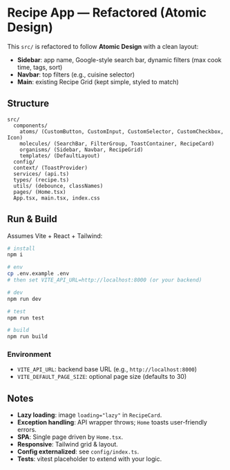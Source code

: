 # Recipe App — Refactored (Atomic Design)

This `src/` is refactored to follow **Atomic Design** with a clean layout:

- **Sidebar**: app name, Google-style search bar, dynamic filters (max cook time, tags, sort)
- **Navbar**: top filters (e.g., cuisine selector)
- **Main**: existing Recipe Grid (kept simple, styled to match)

## Structure

```
src/
  components/
    atoms/ (CustomButton, CustomInput, CustomSelector, CustomCheckbox, Icon)
    molecules/ (SearchBar, FilterGroup, ToastContainer, RecipeCard)
    organisms/ (Sidebar, Navbar, RecipeGrid)
    templates/ (DefaultLayout)
  config/
  context/ (ToastProvider)
  services/ (api.ts)
  types/ (recipe.ts)
  utils/ (debounce, classNames)
  pages/ (Home.tsx)
  App.tsx, main.tsx, index.css
```

## Run & Build

Assumes Vite + React + Tailwind:

```bash
# install
npm i

# env
cp .env.example .env
# then set VITE_API_URL=http://localhost:8000 (or your backend)

# dev
npm run dev

# test
npm run test

# build
npm run build
```

### Environment

- `VITE_API_URL`: backend base URL (e.g., `http://localhost:8000`)
- `VITE_DEFAULT_PAGE_SIZE`: optional page size (defaults to 30)

## Notes

- **Lazy loading**: image `loading="lazy"` in `RecipeCard`.
- **Exception handling**: API wrapper throws; `Home` toasts user-friendly errors.
- **SPA**: Single page driven by `Home.tsx`.
- **Responsive**: Tailwind grid & layout.
- **Config externalized**: see `config/index.ts`.
- **Tests**: vitest placeholder to extend with your logic.

```

```

